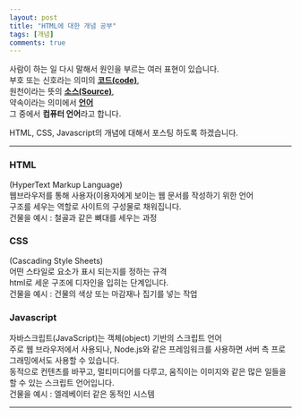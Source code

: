 ```yaml
---
layout: post
title: "HTML에 대한 개념 공부"
tags: [개념]
comments: true
---
```


사람이 하는 일
다시 말해서
원인을 부르는 여러 표현이 있습니다.<br>
부호 또는 신호라는 의미의 <strong><u>코드(code)</u></strong>, <br>
원천이라는 뜻의 <strong><u>소스(Source)</u></strong>, <br>
약속이라는 의미에서 <strong><u>언어</u></strong> <br>
그 중에서 <strong>컴퓨터 언어</strong>라고 합니다.

HTML, CSS, Javascript의 개념에 대해서 포스팅 하도록 하겠습니다.


---   
### HTML
<p>
  
(HyperText Markup Language)<br>
웹브라우저를 통해 사용자(이용자에게 보이는 웹 문서를 작성하기 위한 언어<br>
구조를 세우는 역할로 사이트의 구성물로 채워집니다.<br>
건물을 예시 : 철골과 같은 뼈대를 세우는 과정<br>
  
</p>

### CSS

<p>
 
(Cascading Style Sheets)<br>
어떤 스타일로 요소가 표시 되는지를 정하는 규격<br>
html로 세운 구조에 디자인을 입히는 단계입니다.<br>
건물을 예시 : 건물의 색상 또는 마감재나 집기를 넣는 작업<br>
  
</p>

### Javascript
<p>
자바스크립트(JavaScript)는 객체(object) 기반의 스크립트 언어<br>
주로 웹 브라우저에서 사용되나, Node.js와 같은 프레임워크를 사용하면 서버 측 프로그래밍에서도 사용할 수 있습니다.<br>
동적으로 컨텐츠를 바꾸고, 멀티미디어를 다루고, 움직이는 이미지와 같은 많은 일들을 할 수 있는 스크립트 언어입니다.<br>
건물을 예시 : 엘레베이터 같은 동적인 시스템<br>

</p>
    
---
